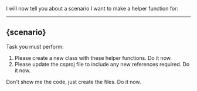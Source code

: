 I will now tell you about a scenario I want to make a helper function for:

---
{scenario}
---

Task you must perform:
1. Please create a new class with these helper functions. Do it now. 
2. Please update the csproj file to include any new references required. Do it now.

Don't show me the code, just create the files. Do it now. 